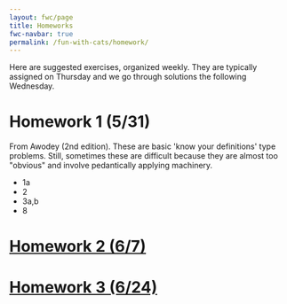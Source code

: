 ```yaml
---
layout: fwc/page
title: Homeworks
fwc-navbar: true
permalink: /fun-with-cats/homework/
---
```


Here are suggested exercises, organized weekly. They are typically assigned on
Thursday and we go through solutions the following Wednesday.

# Homework 1 (5/31)
From Awodey (2nd edition). These are basic 'know your definitions' type
problems. Still, sometimes these are difficult because they are almost too
"obvious" and involve pedantically applying machinery.

* 1a
* 2
* 3a,b
* 8

# [Homework 2 (6/7)](fwc-hw2.pdf)
# [Homework 3 (6/24)](fwc-hw3.pdf)


